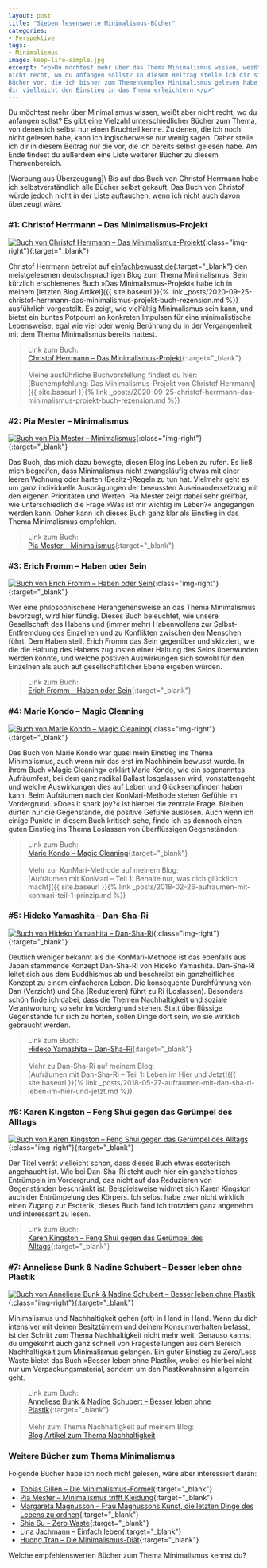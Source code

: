 ```yaml
---
layout: post
title: "Sieben lesenswerte Minimalismus-Bücher"
categories:
- Perspektive
tags:
- Minimalismus
image: keep-life-simple.jpg
excerpt: "<p>Du möchtest mehr über das Thema Minimalismus wissen, weißt aber
nicht recht, wo du anfangen sollst? In diesem Beitrag stelle ich dir sieben
Bücher vor, die ich bisher zum Themenkomplex Minimalismus gelesen habe, und die
dir vielleicht den Einstieg in das Thema erleichtern.</p>"
---
```


Du möchtest mehr über Minimalismus wissen, weißt aber nicht recht, wo du
anfangen sollst? Es gibt eine Vielzahl unterschiedlicher Bücher zum Thema, von
denen ich selbst nur einen Bruchteil kenne. Zu denen, die ich noch nicht gelesen
habe, kann ich logischerweise nur wenig sagen. Daher stelle ich dir in diesem
Beitrag nur die vor, die ich bereits selbst gelesen habe. Am Ende findest du
außerdem eine Liste weiterer Bücher zu diesem Themenbereich.

[Werbung aus Überzeugung]\\
Bis auf das Buch von Christof Herrmann habe ich selbstverständlich alle Bücher
selbst gekauft. Das Buch von Christof würde jedoch nicht in der Liste
auftauchen, wenn ich nicht auch davon überzeugt wäre.

### #1: Christof Herrmann – Das Minimalismus-Projekt

[![Buch von Christof Herrmann – Das Minimalismus-Projekt]({{site.baseurl}}/assets/img/posts/buch_minimalismus_projekt_christof_hermann.jpg)](https://shop.autorenwelt.de/products/das-minimalismus-projekt-52-praktische-ideen-fur-weniger-haben-und-mehr-sein-von-christof-herrmann){:class="img-right"}{:target="\_blank"}

Christof Herrmann betreibt auf
[einfachbewusst.de](https://www.einfachbewusst.de/){:target="\_blank"}
den meistgelesenen deutschsprachigen Blog zum Thema Minimalismus. Sein kürzlich
erschienenes Buch »Das Minimalismus-Projekt« habe ich in meinem
[letzten Blog Artikel]({{ site.baseurl }}{% link _posts/2020-09-25-christof-herrmann-das-minimalismus-projekt-buch-rezension.md %})
ausführlich vorgestellt. Es zeigt, wie vielfältig Minimalismus sein kann, und
bietet ein buntes Potpourri an konkreten Impulsen für eine minimalistische
Lebensweise, egal wie viel oder wenig Berührung du in der Vergangenheit mit dem
Thema Minimalismus bereits hattest.

> Link zum Buch:<br/>
>[Christof Herrmann – Das Minimalismus-Projekt](https://shop.autorenwelt.de/products/das-minimalismus-projekt-52-praktische-ideen-fur-weniger-haben-und-mehr-sein-von-christof-herrmann){:target="\_blank"}<br/><br/>
> Meine ausführliche Buchvorstellung findest du hier:<br/>
>[Buchempfehlung: Das Minimalismus-Projekt von Christof Herrmann]({{ site.baseurl }}{% link _posts/2020-09-25-christof-herrmann-das-minimalismus-projekt-buch-rezension.md %})

### #2: Pia Mester – Minimalismus

[![Buch von Pia Mester – Minimalismus]({{site.baseurl}}/assets/img/posts/buch_pia_mester_minimalismus.jpg)](https://www.amazon.de/Minimalismus-Weniger-besitzen-Mehr-leben/dp/1511712600){:class="img-right"}{:target="\_blank"}

Das Buch, das mich dazu bewegte, diesen Blog ins Leben zu rufen. Es ließ mich
begreifen, dass Minimalismus nicht zwangsläufig etwas mit einer leeren Wohnung
oder harten (Besitz-)Regeln zu tun hat. Vielmehr geht es um ganz individuelle
Ausprägungen der bewussten Auseinandersetzung mit den eigenen Prioritäten und
Werten. Pia Mester zeigt dabei sehr greifbar, wie unterschiedlich die Frage »Was
ist mir wichtig im Leben?« angegangen werden kann. Daher kann ich dieses Buch
ganz klar als Einstieg in das Thema Minimalismus empfehlen.

> Link zum Buch:<br/>
>[Pia Mester – Minimalismus](https://www.amazon.de/Minimalismus-Weniger-besitzen-Mehr-leben/dp/1511712600){:target="\_blank"}

### #3: Erich Fromm – Haben oder Sein

[![Buch von Erich Fromm – Haben oder Sein]({{site.baseurl}}/assets/img/posts/buch_erich_fromm_haben_oder_sein.jpg)](https://www.dtv.de/buch/erich-fromm-rainer-funk-haben-oder-sein-34234/){:class="img-right"}{:target="\_blank"}

Wer eine philosophischere Herangehensweise an das Thema Minimalismus bevorzugt,
wird hier fündig. Dieses Buch beleuchtet, wie unsere Gesellschaft des Habens und
(immer mehr) Habenwollens zur Selbst-Entfremdung des Einzelnen und zu Konflikten
zwischen den Menschen führt. Dem Haben stellt Erich Fromm das Sein gegenüber und
skizziert, wie die die Haltung des Habens zugunsten einer Haltung des Seins
überwunden werden könnte, und welche postiven Auswirkungen sich sowohl für den
Einzelnen als auch auf gesellschaftlicher Ebene ergeben würden.

> Link zum Buch:<br/>
>[Erich Fromm – Haben oder Sein](https://www.dtv.de/buch/erich-fromm-rainer-funk-haben-oder-sein-34234/){:target="\_blank"}

### #4: Marie Kondo – Magic Cleaning

[![Buch von Marie Kondo – Magic Cleaning]({{site.baseurl}}/assets/img/posts/buch_marie_kondo_magic_cleaning.jpg)](https://www.rowohlt.de/taschenbuch/marie-kondo-magic-cleaning.html){:class="img-right"}{:target="\_blank"}

Das Buch von Marie Kondo war quasi mein Einstieg ins Thema Minimalismus, auch
wenn mir das erst im Nachhinein bewusst wurde. In ihrem Buch »Magic Cleaning«
erklärt Marie Kondo, wie ein sogenanntes Aufräumfest, bei dem ganz radikal
Ballast losgelassen wird, vonstattengeht und welche Auswirkungen dies auf Leben
und Glücksempfinden haben kann. Beim Aufräumen nach der KonMari-Methode stehen
Gefühle im Vordergrund. »Does it spark joy?« ist hierbei die zentrale Frage.
Bleiben dürfen nur die Gegenstände, die positive Gefühle auslösen. Auch wenn ich
einige Punkte in diesem Buch kritisch sehe, finde ich es dennoch einen guten
Einstieg ins Thema Loslassen von überflüssigen Gegenständen.

> Link zum Buch:<br/>
>[Marie Kondo – Magic Cleaning](https://www.rowohlt.de/taschenbuch/marie-kondo-magic-cleaning.html){:target="\_blank"}<br/><br/>
> Mehr zur KonMari-Methode auf meinem Blog:<br/>
>[Aufräumen mit KonMari – Teil 1: Behalte nur, was dich glücklich macht]({{ site.baseurl }}{% link _posts/2018-02-26-aufraumen-mit-konmari-teil-1-prinzip.md %})

### #5: Hideko Yamashita – Dan-Sha-Ri

[![Buch von Hideko Yamashita – Dan-Sha-Ri]({{site.baseurl}}/assets/img/posts/buch_hideko_yamashita_dan_sha_ri.jpg)](https://www.randomhouse.de/Taschenbuch/Dan-Sha-Ri-UEberfluessiges-loswerden-das-Leben-aufraeumen/Hideko-Yamashita/Heyne-Spiritualitaet-und-Esoterik/e561549.rhd){:class="img-right"}{:target="\_blank"}

Deutlich weniger bekannt als die KonMari-Methode ist das ebenfalls aus Japan
stammende Konzept Dan-Sha-Ri von Hideko Yamashita. Dan-Sha-Ri leitet sich aus
dem Buddhismus ab und beschreibt ein ganzheitliches Konzept zu einem einfacheren
Leben. Die konsequente Durchführung von Dan (Verzicht) und Sha (Reduzieren)
führt zu Ri (Loslassen). Besonders schön finde ich dabei, dass die Themen
Nachhaltigkeit und soziale Verantwortung so sehr im Vordergrund stehen. Statt
überflüssige Gegenstände für sich zu horten, sollen Dinge dort sein, wo sie
wirklich gebraucht werden.

> Link zum Buch:<br/>
>[Hideko Yamashita – Dan-Sha-Ri](https://www.randomhouse.de/Taschenbuch/Dan-Sha-Ri-UEberfluessiges-loswerden-das-Leben-aufraeumen/Hideko-Yamashita/Heyne-Spiritualitaet-und-Esoterik/e561549.rhd){:target="\_blank"}<br/><br/>
> Mehr zu Dan-Sha-Ri auf meinem Blog:<br/>
>[Aufräumen mit Dan-Sha-Ri – Teil 1: Leben im Hier und Jetzt]({{ site.baseurl }}{% link _posts/2018-05-27-aufraumen-mit-dan-sha-ri-leben-im-hier-und-jetzt.md %})

### #6: Karen Kingston – Feng Shui gegen das Gerümpel des Alltags

[![Buch von Karen Kingston – Feng Shui gegen das Gerümpel des Alltags]({{site.baseurl}}/assets/img/posts/buch_karen_kingston_feng_shui_gegen_das_geruempel_des_alltags.jpg)](https://www.rowohlt.de/taschenbuch/karen-kingston-feng-shui-gegen-das-geruempel-des-alltags-richtig-ausmisten-geruempelfrei-bleiben.html){:class="img-right"}{:target="\_blank"}

Der Titel verrät vielleicht schon, dass dieses Buch etwas esoterisch angehaucht
ist. Wie bei Dan-Sha-Ri steht auch hier ein ganzheitliches Entrümpeln im
Vordergrund, das nicht auf das Reduzieren von Gegenständen beschränkt ist.
Beispielsweise widmet sich Karen Kingston auch der Entrümpelung des Körpers. Ich
selbst habe zwar nicht wirklich einen Zugang zur Esoterik, dieses Buch fand ich
trotzdem ganz angenehm und interessant zu lesen.

> Link zum Buch:<br/>
>[Karen Kingston – Feng Shui gegen das Gerümpel des Alltags](https://www.rowohlt.de/taschenbuch/karen-kingston-feng-shui-gegen-das-geruempel-des-alltags-richtig-ausmisten-geruempelfrei-bleiben.html){:target="\_blank"}


### #7: Anneliese Bunk & Nadine Schubert – Besser leben ohne Plastik

[![Buch von Anneliese Bunk & Nadine Schubert – Besser leben ohne Plastik]({{site.baseurl}}/assets/img/posts/buch_nadine_schubert_besser_leben_ohne_plastik.jpg)](https://www.oekom.de/buch/besser-leben-ohne-plastik-9783865817846?p=1){:class="img-right"}{:target="\_blank"}

Minimalismus und Nachhaltigkeit gehen (oft) in Hand in Hand. Wenn du dich
intensiver mit deinen Besitztümern und deinem Konsumverhalten befasst, ist der
Schritt zum Thema Nachhaltigkeit nicht mehr weit. Genauso kannst du umgekehrt
auch ganz schnell von Fragestellungen aus dem Bereich Nachhaltigkeit zum
Minimalismus gelangen. Ein guter Einstieg zu Zero/Less Waste bietet das Buch
»Besser leben ohne Plastik«, wobei es hierbei nicht nur um Verpackungsmaterial,
sondern um den Plastikwahnsinn allgemein geht.

> Link zum Buch:<br/>
>[Anneliese Bunk & Nadine Schubert – Besser leben ohne Plastik](https://www.oekom.de/buch/besser-leben-ohne-plastik-9783865817846?p=1){:target="\_blank"}<br/><br/>
> Mehr zum Thema Nachhaltigkeit auf meinem Blog:<br/>
>[Blog Artikel zum Thema Nachhaltigkeit]({{site.baseurl}}/tags/Nachhaltigkeit)

### Weitere Bücher zum Thema Minimalismus

Folgende Bücher habe ich noch nicht gelesen, wäre aber interessiert daran:

* [Tobias Gillen – Die Minimalismus-Formel](https://minimalismusformel.de/){:target="\_blank"}
* [Pia Mester – Minimalismus trifft Kleidung](https://www.amazon.de/gp/product/1519227922){:target="\_blank"}
* [Margareta Magnusson – Frau Magnussons Kunst, die letzten Dinge des Lebens zu ordnen](https://www.fischerverlage.de/buch/margareta-magnusson-frau-magnussons-kunst-die-letzten-dinge-des-lebens-zu-ordnen-9783103973235){:target="\_blank"}
* [Shia Su – Zero Waste](https://shop.freya.at/selber-machen/kosmetik/381/zero-waste?sPartner=wastelandrebel){:target="\_blank"}
* [Lina Jachmann – Einfach leben](https://www.knesebeck-verlag.de/einfach_leben/t-1/541){:target="\_blank"}
* [Huong Tran – Die Minimalismus-Diät](https://www.amazon.de/Die-Minimalismus-Di%C3%A4t-gl%C3%BCcklich-abnimmst-%C3%9Cberfl%C3%BCssige-ebook/dp/B0156W6TOW){:target="\_blank"}

Welche empfehlenswerten Bücher zum Thema Minimalismus kennst du?
